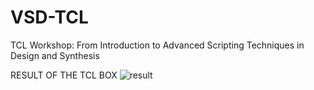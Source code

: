 # VSD-TCL
TCL Workshop: From Introduction to Advanced Scripting Techniques in Design and Synthesis

RESULT OF THE TCL BOX
![result](https://github.com/rgvkulkarni/VSD-TCL/assets/60028798/02896e00-4be8-4d98-8115-49b7275cf4e9)

